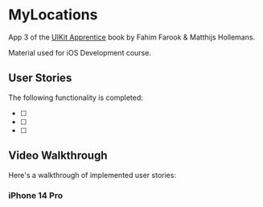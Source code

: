 # MyLocations
App 3 of the [UIKit Apprentice](https://www.raywenderlich.com/books/uikit-apprentice) book by Fahim Farook & Matthijs Hollemans.

Material used for iOS Development course.

## User Stories

The following functionality is completed:

- [ ] 
- [ ] 
- [ ] 

## Video Walkthrough
Here's a walkthrough of implemented user stories:
### iPhone 14 Pro
